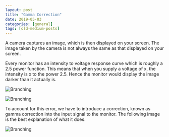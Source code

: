 ```yaml
---
layout: post
title: "Gamma Correction"
date: 2019-05-03
categories: [general]
tags: [old-medium-posts]
---
```

A camera captures an image, which is then displayed on your screen. The image taken by the camera is not always the same as that displayed on your screen.

Every monitor has an intensity to voltage response curve which is roughly a 2.5 power function. This means that when you supply a voltage of x, the intensity is x to the power 2.5. Hence the monitor would display the image darker than it actually is.

![Branching](https://miro.medium.com/v2/resize:fit:640/format:webp/1*gjG0JKF5AHHzakfOgQZmxA.png)

![Branching](https://miro.medium.com/v2/resize:fit:640/format:webp/1*5CLa9Ue6U2F0f_EwRtY_pA.jpeg)

To account for this error, we have to introduce a correction, known as gamma correction into the input signal to the monitor. The following image is the best explanation of what it does.

![Branching](https://miro.medium.com/v2/resize:fit:720/format:webp/1*Wf3PtRfC4E71i3OiWrgmYQ.png)